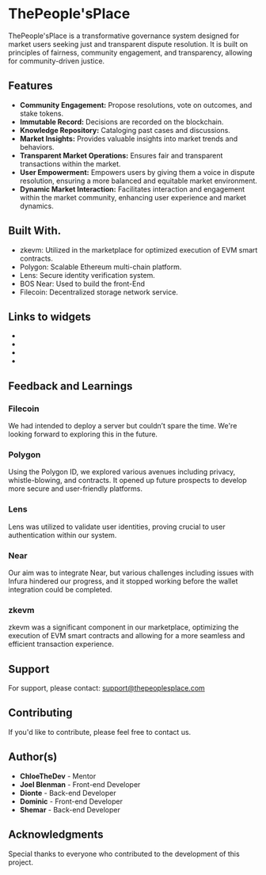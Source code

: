 
# ThePeople'sPlace

ThePeople'sPlace is a transformative governance system designed for market users seeking just and transparent dispute resolution. It is built on principles of fairness, community engagement, and transparency, allowing for community-driven justice.

## Features

- **Community Engagement:** Propose resolutions, vote on outcomes, and stake tokens.
- **Immutable Record:** Decisions are recorded on the blockchain.
- **Knowledge Repository:** Cataloging past cases and discussions.
- **Market Insights:** Provides valuable insights into market trends and behaviors.
- **Transparent Market Operations:** Ensures fair and transparent transactions within the market.
- **User Empowerment:** Empowers users by giving them a voice in dispute resolution, ensuring a more balanced and equitable market environment.
- **Dynamic Market Interaction:** Facilitates interaction and engagement within the market community, enhancing user experience and market dynamics.

## Built With.
- zkevm: Utilized in the marketplace for optimized execution of EVM smart contracts.
- Polygon: Scalable Ethereum multi-chain platform.
- Lens: Secure identity verification system.
- BOS Near: Used to build the front-End
- Filecoin: Decentralized storage network service.


## Links to widgets
- []([https://styled-components.com/](https://near.social/mob.near/widget/ProfilePage?accountId=joelblenman21.near#/joelblenman21.near/widget/ItemGrid))
- [](https://near.social/mob.near/widget/ProfilePage?accountId=joelblenman21.near#/joelblenman21.near/widget/ItemGrid)
- [](https://near.social/mob.near/widget/ProfilePage?accountId=joelblenman21.near#/joelblenman21.near/widget/ItemComponent)
- [](https://near.social/mob.near/widget/ProfilePage?accountId=joelblenman21.near#/joelblenman21.near/widget/LandingPageBody)

## Feedback and Learnings

### Filecoin
We had intended to deploy a server but couldn’t spare the time. We're looking forward to exploring this in the future.

### Polygon
Using the Polygon ID, we explored various avenues including privacy, whistle-blowing, and contracts. It opened up future prospects to develop more secure and user-friendly platforms.

### Lens
Lens was utilized to validate user identities, proving crucial to user authentication within our system.

### Near
Our aim was to integrate Near, but various challenges including issues with Infura hindered our progress, and it stopped working before the wallet integration could be completed.

### zkevm
zkevm was a significant component in our marketplace, optimizing the execution of EVM smart contracts and allowing for a more seamless and efficient transaction experience. 

## Support
For support, please contact: support@thepeoplesplace.com

## Contributing
If you'd like to contribute, please feel free to contact us.

## Author(s)
- **ChloeTheDev** - Mentor
- **Joel Blenman** - Front-end Developer
- **Dionte** - Back-end Developer
- **Dominic** - Front-end Developer
- **Shemar** - Back-end Developer

## Acknowledgments
Special thanks to everyone who contributed to the development of this project.

